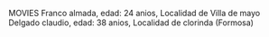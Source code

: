 MOVIES
Franco almada, edad: 24 anios, Localidad de Villa de mayo
Delgado claudio, edad: 38 anios, Localidad de clorinda (Formosa)